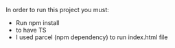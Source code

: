 In order to run this project you must:

- Run npm install
- to have TS
- I used parcel (npm dependency) to run index.html file

